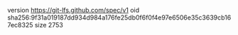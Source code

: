 version https://git-lfs.github.com/spec/v1
oid sha256:9f31a019187dd934d984a176fe25db0f6f0f4e97e6506e35c3639cb167ec8325
size 2753
